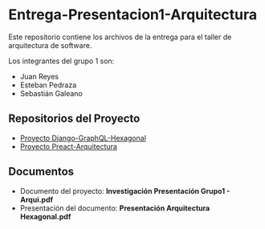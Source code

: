 # Entrega-Presentacion1-Arquitectura

Este repositorio contiene los archivos de la entrega para el taller de arquitectura de software.

Los integrantes del grupo 1 son:
- Juan Reyes
- Esteban Pedraza
- Sebastián Galeano

## Repositorios del Proyecto

- [Proyecto Django-GraphQL-Hexagonal](https://github.com/MrEstebban/proyecto-django-graphql-hexagonal/releases/tag/v1.0)
- [Proyecto Preact-Arquitectura](https://github.com/MrEstebban/proyecto-preact-arqui/releases/tag/v1.0)

## Documentos

- Documento del proyecto: **Investigación Presentación Grupo1 - Arqui.pdf**
- Presentación del documento: **Presentación Arquitectura Hexagonal.pdf**
